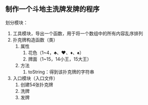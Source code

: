 ## 制作一个斗地主洗牌发牌的程序

划分模块：

1. 工具模块，导出一个函数，用于将一个数组中的所有内容乱序排列
2. 扑克牌构造函数（类）
   1. 属性
      1. 花色（1~4，♣、♥、♦、♠）
      2. 牌面（1~15，14小王，15大王）
   2. 方法
      1. toString：得到该扑克牌的字符串
3. 入口模块（入口文件）
   1. 创建54张扑克牌
   2. 洗牌
   3. 发牌